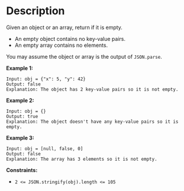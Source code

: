 # Description

Given an object or an array, return if it is empty.

- An empty object contains no key-value pairs.
- An empty array contains no elements.

You may assume the object or array is the output of `JSON.parse`.

**Example 1:**

```
Input: obj = {"x": 5, "y": 42}
Output: false
Explanation: The object has 2 key-value pairs so it is not empty.

```

**Example 2:**

```
Input: obj = {}
Output: true
Explanation: The object doesn't have any key-value pairs so it is empty.

```

**Example 3:**

```
Input: obj = [null, false, 0]
Output: false
Explanation: The array has 3 elements so it is not empty.

```

**Constraints:**

- `2 <= JSON.stringify(obj).length <= 105`
